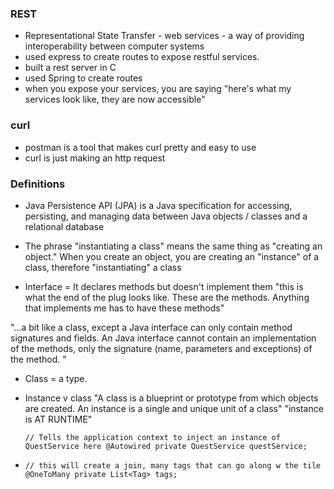 ### REST

* Representational State Transfer - web services - a way of providing interoperability between computer systems
* used express to create routes to expose restful services.
* built a rest server in C
* used Spring to create routes
* when you expose your services, you are saying "here's what my services look like, they are now accessible"

### curl

* postman is a tool that makes curl pretty and easy to use
* curl is just making an http request


### Definitions
* Java Persistence API (JPA) is a Java specification for accessing, persisting, and managing data between Java objects / classes and a relational database

* The phrase "instantiating a class" means the same thing as "creating an object." When you create an object, you are creating an "instance" of a class, therefore "instantiating" a class

* Interface = It declares methods but doesn't implement them "this is what the end of the plug looks like. These are the methods. Anything that implements me has to have these methods" 

"...a bit like a class, except a Java interface can only contain method signatures and fields. An Java interface cannot contain an implementation of the methods, only the signature (name, parameters and exceptions) of the method. "

* Class = a type. 

* Instance v class "A class is a blueprint or prototype from which objects are created. An instance is a single and unique unit of a class" "instance is AT RUNTIME"

    `// Tells the application context to inject an instance of QuestService here
    @Autowired
    private QuestService questService;`
    
*   `// this will create a join, many tags that can go along w the tile
   @OneToMany
   private List<Tag> tags;`